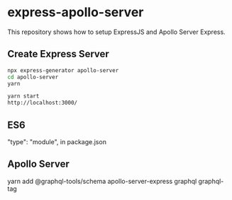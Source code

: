 # express-apollo-server

This repository shows how to setup ExpressJS and Apollo Server Express.

## Create Express Server

```bash
npx express-generator apollo-server
cd apollo-server
yarn

yarn start
http://localhost:3000/
``` 

## ES6

"type": "module", in package.json

## Apollo Server

yarn add @graphql-tools/schema apollo-server-express graphql graphql-tag
